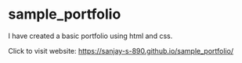 # sample_portfolio
I have created a basic portfolio using html and css.

Click to visit website: https://sanjay-s-890.github.io/sample_portfolio/
